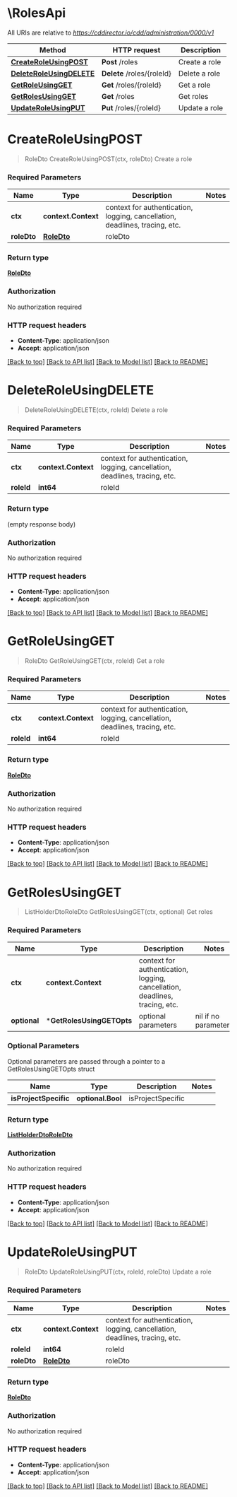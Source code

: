 # \RolesApi

All URIs are relative to *https://cddirector.io/cdd/administration/0000/v1*

Method | HTTP request | Description
------------- | ------------- | -------------
[**CreateRoleUsingPOST**](RolesApi.md#CreateRoleUsingPOST) | **Post** /roles | Create a role
[**DeleteRoleUsingDELETE**](RolesApi.md#DeleteRoleUsingDELETE) | **Delete** /roles/{roleId} | Delete a role
[**GetRoleUsingGET**](RolesApi.md#GetRoleUsingGET) | **Get** /roles/{roleId} | Get a role
[**GetRolesUsingGET**](RolesApi.md#GetRolesUsingGET) | **Get** /roles | Get roles
[**UpdateRoleUsingPUT**](RolesApi.md#UpdateRoleUsingPUT) | **Put** /roles/{roleId} | Update a role


# **CreateRoleUsingPOST**
> RoleDto CreateRoleUsingPOST(ctx, roleDto)
Create a role

### Required Parameters

Name | Type | Description  | Notes
------------- | ------------- | ------------- | -------------
 **ctx** | **context.Context** | context for authentication, logging, cancellation, deadlines, tracing, etc.
  **roleDto** | [**RoleDto**](RoleDto.md)| roleDto | 

### Return type

[**RoleDto**](RoleDto.md)

### Authorization

No authorization required

### HTTP request headers

 - **Content-Type**: application/json
 - **Accept**: application/json

[[Back to top]](#) [[Back to API list]](../README.md#documentation-for-api-endpoints) [[Back to Model list]](../README.md#documentation-for-models) [[Back to README]](../README.md)

# **DeleteRoleUsingDELETE**
> DeleteRoleUsingDELETE(ctx, roleId)
Delete a role

### Required Parameters

Name | Type | Description  | Notes
------------- | ------------- | ------------- | -------------
 **ctx** | **context.Context** | context for authentication, logging, cancellation, deadlines, tracing, etc.
  **roleId** | **int64**| roleId | 

### Return type

 (empty response body)

### Authorization

No authorization required

### HTTP request headers

 - **Content-Type**: application/json
 - **Accept**: application/json

[[Back to top]](#) [[Back to API list]](../README.md#documentation-for-api-endpoints) [[Back to Model list]](../README.md#documentation-for-models) [[Back to README]](../README.md)

# **GetRoleUsingGET**
> RoleDto GetRoleUsingGET(ctx, roleId)
Get a role

### Required Parameters

Name | Type | Description  | Notes
------------- | ------------- | ------------- | -------------
 **ctx** | **context.Context** | context for authentication, logging, cancellation, deadlines, tracing, etc.
  **roleId** | **int64**| roleId | 

### Return type

[**RoleDto**](RoleDto.md)

### Authorization

No authorization required

### HTTP request headers

 - **Content-Type**: application/json
 - **Accept**: application/json

[[Back to top]](#) [[Back to API list]](../README.md#documentation-for-api-endpoints) [[Back to Model list]](../README.md#documentation-for-models) [[Back to README]](../README.md)

# **GetRolesUsingGET**
> ListHolderDtoRoleDto GetRolesUsingGET(ctx, optional)
Get roles

### Required Parameters

Name | Type | Description  | Notes
------------- | ------------- | ------------- | -------------
 **ctx** | **context.Context** | context for authentication, logging, cancellation, deadlines, tracing, etc.
 **optional** | ***GetRolesUsingGETOpts** | optional parameters | nil if no parameters

### Optional Parameters
Optional parameters are passed through a pointer to a GetRolesUsingGETOpts struct

Name | Type | Description  | Notes
------------- | ------------- | ------------- | -------------
 **isProjectSpecific** | **optional.Bool**| isProjectSpecific | 

### Return type

[**ListHolderDtoRoleDto**](ListHolderDto«RoleDto».md)

### Authorization

No authorization required

### HTTP request headers

 - **Content-Type**: application/json
 - **Accept**: application/json

[[Back to top]](#) [[Back to API list]](../README.md#documentation-for-api-endpoints) [[Back to Model list]](../README.md#documentation-for-models) [[Back to README]](../README.md)

# **UpdateRoleUsingPUT**
> RoleDto UpdateRoleUsingPUT(ctx, roleId, roleDto)
Update a role

### Required Parameters

Name | Type | Description  | Notes
------------- | ------------- | ------------- | -------------
 **ctx** | **context.Context** | context for authentication, logging, cancellation, deadlines, tracing, etc.
  **roleId** | **int64**| roleId | 
  **roleDto** | [**RoleDto**](RoleDto.md)| roleDto | 

### Return type

[**RoleDto**](RoleDto.md)

### Authorization

No authorization required

### HTTP request headers

 - **Content-Type**: application/json
 - **Accept**: application/json

[[Back to top]](#) [[Back to API list]](../README.md#documentation-for-api-endpoints) [[Back to Model list]](../README.md#documentation-for-models) [[Back to README]](../README.md)

